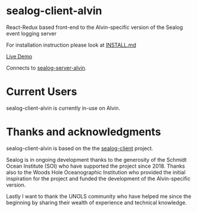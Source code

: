 # sealog-client-alvin
React-Redux based front-end to the Alvin-specific version of the Sealog event logging server

For installation instruction please look at [INSTALL.md](./INSTALL.md)

[Live Demo](http://162.243.201.175/sealog-alvin/)

Connects to [sealog-server-alvin](https://github.com/webbpinner/sealog-server-alvin).

# Current Users
sealog-client-alvin is currently in-use on Alvin.

# Thanks and acknowledgments
sealog-client-alvin is based on the the [sealog-client](https://github.com/webbpinner/sealog-client) project.

Sealog is in ongoing development thanks to the generosity of the Schmidt Ocean Institute (SOI) who have supported the project since 2018. Thanks also to the Woods Hole Oceanographic Institution who provided the initial inspiration for the project and funded the development of the Alvin-specific version.

Lastly I want to thank the UNOLS community who have helped me since the beginning by sharing their wealth of experience and technical knowledge.
